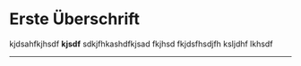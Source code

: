 # Erste Überschrift 
kjdsahfkjhsdf **kjsdf** sdkjfhkashdfkjsad fkjhsd fkjdsfhsdjfh ksljdhf lkhsdf
___

